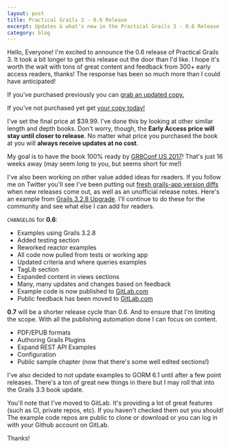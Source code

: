 ```yaml
---
layout: post
title: Practical Grails 3 - 0.6 Release
excerpt: Updates & what's new in the Practical Grails 3 - 0.6 Release
category: blog
---
```


Hello, Everyone! I'm excited to announce the 0.6 release of Practical Grails 3. It took a bit longer to get this release out the door than I'd like. I hope it's worth the wait with tons of great content and feedback from 300+ early access readers, thanks! The response has been so much more than I could have anticipated!

If you've purchased previously you can [grab an updated copy.](https://www.grails3book.com/resend.html)

If you've not purchased yet get [your copy today!](https://www.grails3book.com/early-access.html)

I've set the final price at $39.99. I've done this by looking at other similar length and depth books. Don't worry, though, the **Early Access price will stay until closer to release**. No matter what price you purchased the book at you will **always receive updates at no cost**.

My goal is to have the book 100% ready by [GR8Conf US 2017](http://gr8conf.us/)! That's just 16 weeks away (may seem long to you, but seems short for me!)

I've also been working on other value added ideas for readers. If you follow me on Twitter you'll see I've been putting out [fresh grails-app version diffs](https://github.com/erichelgeson/grails-versions) when new releases come out, as well as an unofficial release notes. Here's an example from [Grails 3.2.8 Upgrade](https://gist.github.com/erichelgeson/be2f9f62ab63d989f2ec962ae7001f21). I'll continue to do these for the community and see what else I can add for readers.

`CHANGELOG` for **0.6**:

* Examples using Grails 3.2.8
* Added testing section
* Reworked reactor examples
* All code now pulled from tests or working app
* Updated criteria and where queries examples
* TagLib section
* Expanded content in views sections
* Many, many updates and changes based on feedback
* Example code is now published to [GitLab.com](https://gitlab.com/grails-3-book/)
* Public feedback has been moved to [GitLab.com](ttps://gitlab.com/grails-3-book/feedback)

**0.7** will be a shorter release cycle than 0.6. And to ensure that I'm limiting the scope. With all the publishing automation done I can focus on content.

* PDF/EPUB formats
* Authoring Grails Plugins
* Expand REST API Examples
* Configuration
* Public sample chapter (now that there's some well edited sections!)

I've also decided to not update examples to GORM 6.1 until after a few point releases. There's a ton of great new things in there but I may roll that into the Grails 3.3 book update.

You'll note that I've moved to GitLab. It's providing a lot of great features (such as CI, private repos, etc). If you haven't checked them out you should! The example code repos are public to clone or download or you can log in with your Github account on GitLab.

Thanks!
